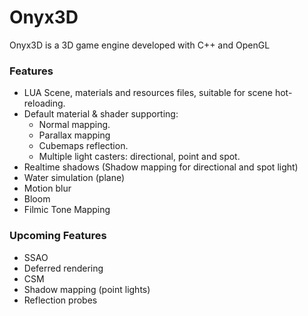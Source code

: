 # Onyx3D
Onyx3D is a 3D game engine developed with C++ and OpenGL

### Features
- LUA Scene, materials and resources files, suitable for scene hot-reloading.
- Default material & shader supporting:
  - Normal mapping.
  - Parallax mapping
  - Cubemaps reflection.
  - Multiple light casters: directional, point and spot.
- Realtime shadows (Shadow mapping for directional and spot light)
- Water simulation (plane)
- Motion blur
- Bloom
- Filmic Tone Mapping

### Upcoming Features

- SSAO
- Deferred rendering
- CSM
- Shadow mapping (point lights)
- Reflection probes
